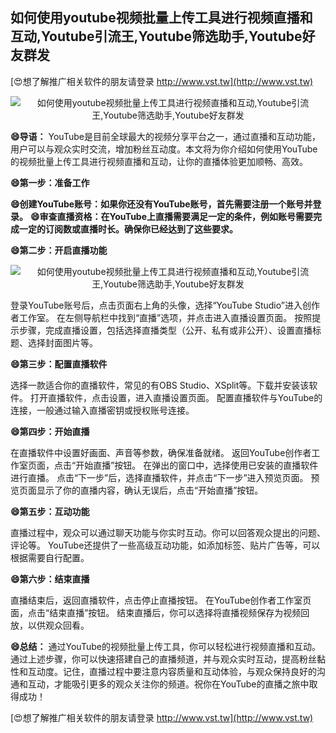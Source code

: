 ## **如何使用youtube视频批量上传工具进行视频直播和互动,Youtube引流王,Youtube筛选助手,Youtube好友群发**

[😍想了解推广相关软件的朋友请登录 http://www.vst.tw](http://www.vst.tw)

 <center><img src="https://vst.tw/MP4/tuiguang/png/0.png" alt="如何使用youtube视频批量上传工具进行视频直播和互动,Youtube引流王,Youtube筛选助手,Youtube好友群发"></center>

**😄导语：**
YouTube是目前全球最大的视频分享平台之一，通过直播和互动功能，用户可以与观众实时交流，增加粉丝互动度。本文将为你介绍如何使用YouTube的视频批量上传工具进行视频直播和互动，让你的直播体验更加顺畅、高效。

**😄第一步：准备工作**

**😄创建YouTube账号：如果你还没有YouTube账号，首先需要注册一个账号并登录。**
**😄审查直播资格：在YouTube上直播需要满足一定的条件，例如账号需要完成一定的订阅数或直播时长。确保你已经达到了这些要求。**

**😄第二步：开启直播功能**

 <center><img src="https://vst.tw/MP4/tuiguang/png/4.png" alt="如何使用youtube视频批量上传工具进行视频直播和互动,Youtube引流王,Youtube筛选助手,Youtube好友群发"></center>

登录YouTube账号后，点击页面右上角的头像，选择“YouTube Studio”进入创作者工作室。
在左侧导航栏中找到“直播”选项，并点击进入直播设置页面。
按照提示步骤，完成直播设置，包括选择直播类型（公开、私有或非公开）、设置直播标题、选择封面图片等。

**😄第三步：配置直播软件**

选择一款适合你的直播软件，常见的有OBS Studio、XSplit等。下载并安装该软件。
打开直播软件，点击设置，进入直播设置页面。
配置直播软件与YouTube的连接，一般通过输入直播密钥或授权账号连接。

**😄第四步：开始直播**

在直播软件中设置好画面、声音等参数，确保准备就绪。
返回YouTube创作者工作室页面，点击“开始直播”按钮。
在弹出的窗口中，选择使用已安装的直播软件进行直播。
点击“下一步”后，选择直播软件，并点击“下一步”进入预览页面。
预览页面显示了你的直播内容，确认无误后，点击“开始直播”按钮。

**😄第五步：互动功能**

直播过程中，观众可以通过聊天功能与你实时互动。你可以回答观众提出的问题、评论等。
YouTube还提供了一些高级互动功能，如添加标签、贴片广告等，可以根据需要自行配置。

**😄第六步：结束直播**

直播结束后，返回直播软件，点击停止直播按钮。
在YouTube创作者工作室页面，点击“结束直播”按钮。
结束直播后，你可以选择将直播视频保存为视频回放，以供观众回看。

**😄总结：**
通过YouTube的视频批量上传工具，你可以轻松进行视频直播和互动。通过上述步骤，你可以快速搭建自己的直播频道，并与观众实时互动，提高粉丝黏性和互动度。记住，直播过程中要注意内容质量和互动体验，与观众保持良好的沟通和互动，才能吸引更多的观众关注你的频道。祝你在YouTube的直播之旅中取得成功！

[😍想了解推广相关软件的朋友请登录 http://www.vst.tw](http://www.vst.tw)



